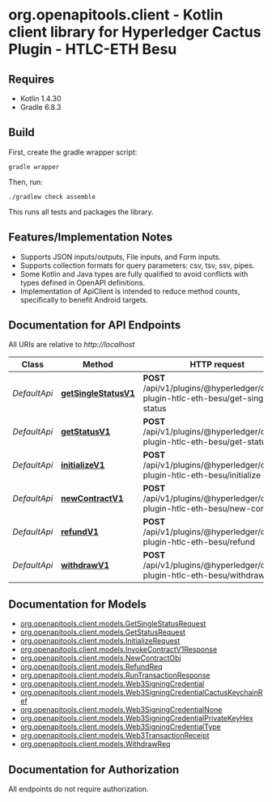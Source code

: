 # org.openapitools.client - Kotlin client library for Hyperledger Cactus Plugin - HTLC-ETH Besu

## Requires

* Kotlin 1.4.30
* Gradle 6.8.3

## Build

First, create the gradle wrapper script:

```
gradle wrapper
```

Then, run:

```
./gradlew check assemble
```

This runs all tests and packages the library.

## Features/Implementation Notes

* Supports JSON inputs/outputs, File inputs, and Form inputs.
* Supports collection formats for query parameters: csv, tsv, ssv, pipes.
* Some Kotlin and Java types are fully qualified to avoid conflicts with types defined in OpenAPI definitions.
* Implementation of ApiClient is intended to reduce method counts, specifically to benefit Android targets.

<a name="documentation-for-api-endpoints"></a>
## Documentation for API Endpoints

All URIs are relative to *http://localhost*

Class | Method | HTTP request | Description
------------ | ------------- | ------------- | -------------
*DefaultApi* | [**getSingleStatusV1**](docs/DefaultApi.md#getsinglestatusv1) | **POST** /api/v1/plugins/@hyperledger/cactus-plugin-htlc-eth-besu/get-single-status | 
*DefaultApi* | [**getStatusV1**](docs/DefaultApi.md#getstatusv1) | **POST** /api/v1/plugins/@hyperledger/cactus-plugin-htlc-eth-besu/get-status | 
*DefaultApi* | [**initializeV1**](docs/DefaultApi.md#initializev1) | **POST** /api/v1/plugins/@hyperledger/cactus-plugin-htlc-eth-besu/initialize | 
*DefaultApi* | [**newContractV1**](docs/DefaultApi.md#newcontractv1) | **POST** /api/v1/plugins/@hyperledger/cactus-plugin-htlc-eth-besu/new-contract | 
*DefaultApi* | [**refundV1**](docs/DefaultApi.md#refundv1) | **POST** /api/v1/plugins/@hyperledger/cactus-plugin-htlc-eth-besu/refund | 
*DefaultApi* | [**withdrawV1**](docs/DefaultApi.md#withdrawv1) | **POST** /api/v1/plugins/@hyperledger/cactus-plugin-htlc-eth-besu/withdraw | 


<a name="documentation-for-models"></a>
## Documentation for Models

 - [org.openapitools.client.models.GetSingleStatusRequest](docs/GetSingleStatusRequest.md)
 - [org.openapitools.client.models.GetStatusRequest](docs/GetStatusRequest.md)
 - [org.openapitools.client.models.InitializeRequest](docs/InitializeRequest.md)
 - [org.openapitools.client.models.InvokeContractV1Response](docs/InvokeContractV1Response.md)
 - [org.openapitools.client.models.NewContractObj](docs/NewContractObj.md)
 - [org.openapitools.client.models.RefundReq](docs/RefundReq.md)
 - [org.openapitools.client.models.RunTransactionResponse](docs/RunTransactionResponse.md)
 - [org.openapitools.client.models.Web3SigningCredential](docs/Web3SigningCredential.md)
 - [org.openapitools.client.models.Web3SigningCredentialCactusKeychainRef](docs/Web3SigningCredentialCactusKeychainRef.md)
 - [org.openapitools.client.models.Web3SigningCredentialNone](docs/Web3SigningCredentialNone.md)
 - [org.openapitools.client.models.Web3SigningCredentialPrivateKeyHex](docs/Web3SigningCredentialPrivateKeyHex.md)
 - [org.openapitools.client.models.Web3SigningCredentialType](docs/Web3SigningCredentialType.md)
 - [org.openapitools.client.models.Web3TransactionReceipt](docs/Web3TransactionReceipt.md)
 - [org.openapitools.client.models.WithdrawReq](docs/WithdrawReq.md)


<a name="documentation-for-authorization"></a>
## Documentation for Authorization

All endpoints do not require authorization.
